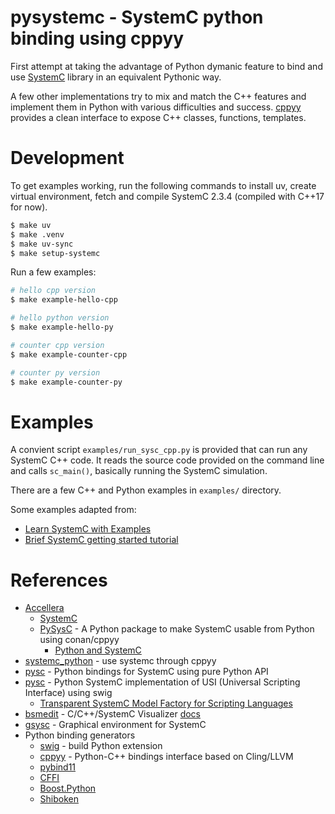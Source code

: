 # pysystemc - SystemC python binding using cppyy

First attempt at taking the advantage of Python dymanic feature to bind and use [SystemC](https://systemc.org/overview/systemc/) library in an equivalent Pythonic way.

A few other implementations try to mix and match the C++ features and implement them in Python with various difficulties and success.
[cppyy](https://github.com/wlav/cppyy) provides a clean interface to expose C++ classes, functions, templates.


# Development

To get examples working, run the following commands to install uv, create virtual environment,
fetch and compile SystemC 2.3.4 (compiled with C++17 for now).

```bash
$ make uv
$ make .venv
$ make uv-sync
$ make setup-systemc
```

Run a few examples:

```bash
# hello cpp version
$ make example-hello-cpp

# hello python version
$ make example-hello-py

# counter cpp version
$ make example-counter-cpp

# counter py version
$ make example-counter-py
```


# Examples

A convient script `examples/run_sysc_cpp.py` is provided that can run any SystemC C++ code.  It reads the source code provided on the command line and calls `sc_main()`, basically running the SystemC simulation.

There are a few C++ and Python examples in `examples/` directory.

Some examples adapted from:
* [Learn SystemC with Examples](https://www.learnsystemc.com/)
* [Brief SystemC getting started tutorial](https://github.com/AleksandarKostovic/SystemC-tutorial/)


# References

* [Accellera](https://accellera.org/)
  * [SystemC](https://github.com/accellera-official/systemc)
  * [PySysC](https://github.com/accellera-official/PySysC) - A Python package to make SystemC usable from Python using conan/cppyy
    * [Python and SystemC](https://workspace.accellera.org/document/dl/10968)
* [systemc_python](https://github.com/YouHui1/systemc_python) - use systemc through cppyy
* [pysc](https://github.com/ethanrobbins/pysc) - Python bindings for SystemC using pure Python API
* [pysc](https://github.com/socrocket/pysc) - Python SystemC implementation of USI (Universal Scripting Interface) using swig
  * [Transparent SystemC Model Factory for
Scripting Languages](https://dvcon-proceedings.org/wp-content/uploads/transparent-systemc-model-factory-for-scripting-languages.pdf)
* [bsmedit](https://github.com/tianzhuqiao/bsmedit) - C/C++/SystemC Visualizer [docs](http://bsmedit.feiyilin.com/)
* [gsysc](https://github.com/werneazc/gsysc) - Graphical environment for SystemC
* Python binding generators
  * [swig](https://www.swig.org/Doc1.3/Python.html) - build Python extension
  * [cppyy](https://github.com/wlav/cppyy) - Python-C++ bindings interface based on Cling/LLVM
  * [pybind11](https://pybind11.readthedocs.io/en/stable)
  * [CFFI](https://cffi.readthedocs.io/en/stable/)
  * [Boost.Python](https://www.boost.org/doc/libs/1_86_0/libs/python/doc/html/index.html)
  * [Shiboken](https://doc.qt.io/qtforpython-6/shiboken6/index.html)
